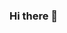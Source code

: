 ### Hi there 👋

<!--
**B1olog4/B1olog4** is a ✨ _special_ ✨ repository because its `README.md` (this file) appears on your GitHub profile.



[![Linkedin Badge](https://img.shields.io/badge/-LinkedIn-blue?style=flat-square&logo=Linkedin&logoColor=white&link=https://www.linkedin.com/in/vanessa-cunha-carraro/](https://www.linkedin.com/in/vanessa-cunha-carraro/)


Here are some ideas to get you started:

- 🔭 I’m currently working on ...
- 🌱 I’m currently learning ...
- 👯 I’m looking to collaborate on ...
- 🤔 I’m looking for help with ...
- 💬 Ask me about ...
- 📫 How to reach me: ...
- 😄 Pronouns: ...
- ⚡ Fun fact: ...
-->
